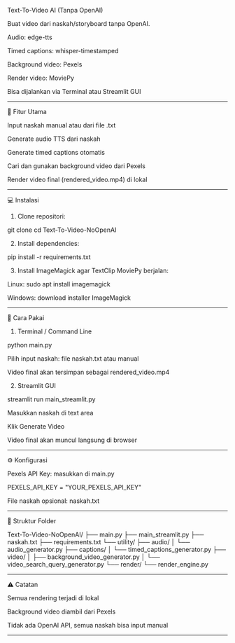 Text-To-Video AI (Tanpa OpenAI)




Buat video dari naskah/storyboard tanpa OpenAI.

Audio: edge-tts

Timed captions: whisper-timestamped

Background video: Pexels

Render video: MoviePy

Bisa dijalankan via Terminal atau Streamlit GUI



---

🔹 Fitur Utama

Input naskah manual atau dari file .txt

Generate audio TTS dari naskah

Generate timed captions otomatis

Cari dan gunakan background video dari Pexels

Render video final (rendered_video.mp4) di lokal



---

💻 Instalasi

1. Clone repositori:



git clone <repo-url>
cd Text-To-Video-NoOpenAI

2. Install dependencies:



pip install -r requirements.txt

3. Install ImageMagick agar TextClip MoviePy berjalan:



Linux: sudo apt install imagemagick

Windows: download installer ImageMagick



---

🚀 Cara Pakai

1. Terminal / Command Line

python main.py

Pilih input naskah: file naskah.txt atau manual

Video final akan tersimpan sebagai rendered_video.mp4


2. Streamlit GUI

streamlit run main_streamlit.py

Masukkan naskah di text area

Klik Generate Video

Video final akan muncul langsung di browser



---

⚙️ Konfigurasi

Pexels API Key: masukkan di main.py


PEXELS_API_KEY = "YOUR_PEXELS_API_KEY"

File naskah opsional: naskah.txt



---

📂 Struktur Folder

Text-To-Video-NoOpenAI/
├── main.py
├── main_streamlit.py
├── naskah.txt
├── requirements.txt
└── utility/
    ├── audio/
    │   └── audio_generator.py
    ├── captions/
    │   └── timed_captions_generator.py
    ├── video/
    │   ├── background_video_generator.py
    │   └── video_search_query_generator.py
    └── render/
        └── render_engine.py


---

⚠️ Catatan

Semua rendering terjadi di lokal

Background video diambil dari Pexels

Tidak ada OpenAI API, semua naskah bisa input manual



---